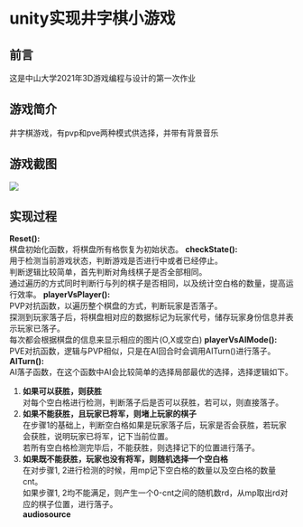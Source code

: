 # **unity实现井字棋小游戏**

## **前言**
这是中山大学2021年3D游戏编程与设计的第一次作业

## **游戏简介**
井字棋游戏，有pvp和pve两种模式供选择，并带有背景音乐

## **游戏截图**
![](picture/demo1.png)

## **实现过程**
**Reset():**  
棋盘初始化函数，将棋盘所有格恢复为初始状态。 
**checkState():**   
用于检测当前游戏状态，判断游戏是否进行中或者已经停止。  
判断逻辑比较简单，首先判断对角线棋子是否全部相同。  
通过遍历的方式同时判断行与列的棋子是否相同，以及统计空白格的数量，提高运行效率。
**playerVsPlayer():**  
PVP对抗函数，以遍历整个棋盘的方式，判断玩家是否落子。  
探测到玩家落子后，将棋盘相对应的数据标记为玩家代号，储存玩家身份信息并表示玩家已落子。  
每次都会根据棋盘的信息来显示相应的图片(O,X或空白)
**playerVsAIMode():**  
PVE对抗函数，逻辑与PVP相似，只是在AI回合时会调用AITurn()进行落子。
**AITurn():**  
AI落子函数，在这个函数中AI会比较简单的选择局部最优的选择，选择逻辑如下。  
1. **如果可以获胜，则获胜**  
对每个空白格进行检测，判断落子后是否可以获胜，若可以，则直接落子。  
2. **如果不能获胜，且玩家已将军，则堵上玩家的棋子**  
在步骤1的基础上，判断空白格如果是玩家落子后，玩家是否会获胜，若玩家会获胜，说明玩家已将军，记下当前位置。  
若所有空白格检测完毕后，不能获胜，则选择记下的位置进行落子。  
3. **如果既不能获胜，玩家也没有将军，则随机选择一个空白格**  
在对步骤1, 2进行检测的时候，用mp记下空白格的数量以及空白格的数量cnt。  
如果步骤1, 2均不能满足，则产生一个0-cnt之间的随机数rd，从mp取出rd对应的棋子位置，进行落子。  
**audiosource**
